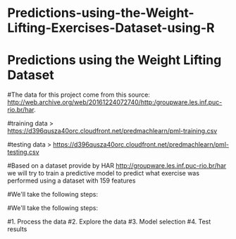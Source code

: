 # Predictions-using-the-Weight-Lifting-Exercises-Dataset-using-R


# Predictions using the Weight Lifting Dataset


#The data for this project come from this source: http://web.archive.org/web/20161224072740/http:/groupware.les.inf.puc-rio.br/har.

#training data >  https://d396qusza40orc.cloudfront.net/predmachlearn/pml-training.csv

#testing data > https://d396qusza40orc.cloudfront.net/predmachlearn/pml-testing.csv

#Based on a dataset provide by HAR http://groupware.les.inf.puc-rio.br/har we will try to train a predictive model to predict what exercise was performed using a dataset with 159 features

#We'll take the following steps:

#We'll take the following steps:

#1. Process the data
#2. Explore the data
#3. Model selection
#4. Test results
